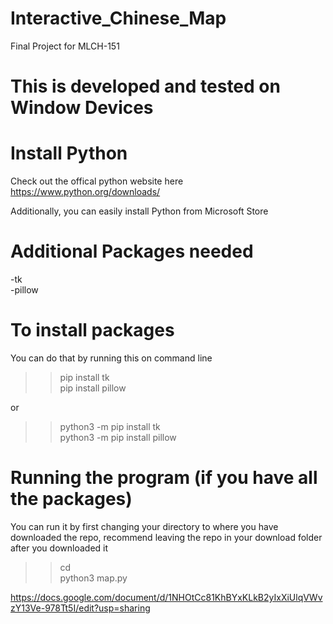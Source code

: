 # Interactive_Chinese_Map
Final Project for MLCH-151

# This is developed and tested on Window Devices 

# Install Python 

Check out the offical python website here   
https://www.python.org/downloads/  

Additionally, you can easily install Python from Microsoft Store  

# Additional Packages needed 
-tk  
-pillow 

# To install packages 
You can do that by running this on command line  

>>pip install tk  
>>pip install pillow   

or

>>python3 -m pip install tk  
>>python3 -m pip install pillow


# Running the program (if you have all the packages)  
You can run it by first changing your directory to where you have downloaded the repo, recommend leaving the repo in your download folder after you downloaded it  

>> cd <repo>  
>> python3 map.py  

https://docs.google.com/document/d/1NHOtCc81KhBYxKLkB2yIxXiUlqVWvzY13Ve-978Tt5I/edit?usp=sharing

